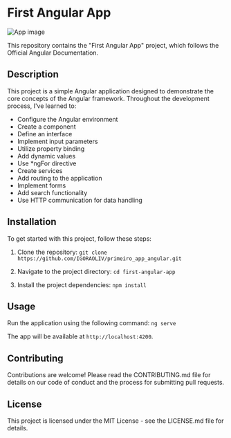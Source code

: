 # First Angular App

![App image](https://angular.io/generated/images/guide/faa/homes-app-landing-page.png "App Image")

This repository contains the "First Angular App" project, which follows the Official Angular Documentation.

## Description

This project is a simple Angular application designed to demonstrate the core concepts of the Angular framework. Throughout the development process, I've learned to:

- Configure the Angular environment
- Create a component
- Define an interface
- Implement input parameters
- Utilize property binding
- Add dynamic values
- Use \*ngFor directive
- Create services
- Add routing to the application
- Implement forms
- Add search functionality
- Use HTTP communication for data handling

## Installation

To get started with this project, follow these steps:

1. Clone the repository:
   `git clone https://github.com/IGORAOLIV/primeiro_app_angular.git`

2. Navigate to the project directory:
   `cd first-angular-app`

3. Install the project dependencies:
   `npm install`

## Usage

Run the application using the following command:
`ng serve`

The app will be available at `http://localhost:4200`.

## Contributing

Contributions are welcome! Please read the CONTRIBUTING.md file for details on our code of conduct and the process for submitting pull requests.

## License

This project is licensed under the MIT License - see the LICENSE.md file for details.
